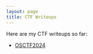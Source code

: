 ```yaml
---
layout: page
title: CTF Writeups
---
```


Here are my CTF writeups so far:

* [OSCTF2024](./osctf-2024)